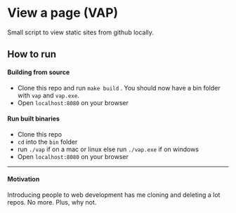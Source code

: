 # View a page (VAP)

Small script to view static sites from github locally.

## How to run
#### Building from source
- Clone this repo and run `make build` . You should now have a bin folder with `vap` and `vap.exe`.
- Open `localhost:8080` on your browser

#### Run built binaries
- Clone this repo
- `cd` into the `bin` folder
- run `./vap` if on a mac or linux else run `./vap.exe` if on windows
- Open `localhost:8080` on your browser

---
#### Motivation
Introducing people to web development has me cloning and deleting a lot repos. No more.
Plus, why not.